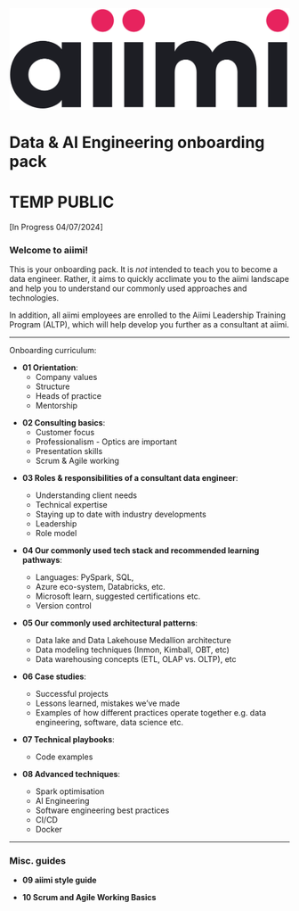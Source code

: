 ![aiimi logo](./images/aiimiLogo.png)
# **Data &amp; AI Engineering onboarding pack**
# **TEMP PUBLIC**

[In Progress 04/07/2024]

### Welcome to aiimi!


This is your onboarding pack. It is *not* intended to teach you to become a data engineer. Rather, it aims to quickly acclimate you to the aiimi landscape and help you to understand our commonly used approaches and technologies.

In addition, all aiimi employees are enrolled to the Aiimi Leadership Training Program (ALTP), which will help develop you further as a consultant at aiimi.

-------------

Onboarding curriculum:

* **01 Orientation**: 
    * Company values
    * Structure
    * Heads of practice
    * Mentorship


- **02 Consulting basics**: 
    * Customer focus
    * Professionalism - Optics are important
    * Presentation skills
    * Scrum & Agile working

* **03 Roles & responsibilities of a consultant data engineer**: 
    * Understanding client needs
    * Technical expertise
    * Staying up to date with industry developments
    * Leadership
    * Role model

* **04 Our commonly used tech stack and recommended learning pathways**:
    * Languages: PySpark, SQL, 
    * Azure eco-system, Databricks, etc. 
    * Microsoft learn, suggested certifications etc.
    * Version control

* **05 Our commonly used architectural patterns**: 
    * Data lake and Data Lakehouse Medallion architecture
    * Data modeling techniques (Inmon, Kimball, OBT, etc)
    * Data warehousing concepts (ETL, OLAP vs. OLTP), etc
  
* **06 Case studies**: 
    * Successful projects
    * Lessons learned, mistakes we’ve made
    * Examples of how different practices operate together e.g. data engineering, software, data science etc.
  
* **07 Technical playbooks**: 
    * Code examples
  
* **08 Advanced techniques**: 
    * Spark optimisation
    * AI Engineering
    * Software engineering best practices
    * CI/CD
    * Docker

--------------------

### **Misc. guides**

* **09 aiimi style guide**

* **10 Scrum and Agile Working Basics**

  
